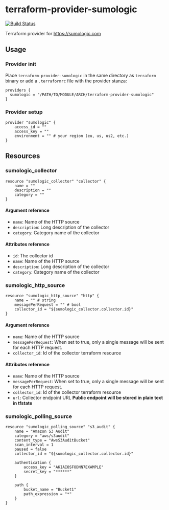 # terraform-provider-sumologic
[![Build Status](https://travis-ci.org/erikvanbrakel/terraform-provider-sumologic.svg?branch=master)](https://travis-ci.org/erikvanbrakel/terraform-provider-sumologic)

Terraform provider for https://sumologic.com

## Usage

### Provider init

Place `terraform-provider-sumologic` in the same directory as `terraform` binary or add a `.terraformrc` file with the provider stanza:

```
providers {
  sumologic = "/PATH/TO/MODULE/ARCH/terraform-provider-sumologic"
}
```

### Provider setup

```
provider "sumologic" {
    access_id = ""
    access_key = ""
    environment = "" # your region (eu, us, us2, etc.)
}
```

## Resources

### sumologic\_collector

```
resource "sumologic_collector" "collector" {
    name = ""
    description = ""
    category = ""
}
```

#### Argument reference

- `name`: Name of the HTTP source
- `description`: Long description of the collector
- `category`: Category name of the collector

#### Attributes reference

- `id`: The collector id
- `name`: Name of the HTTP source
- `description`: Long description of the collector
- `category`: Category name of the collector

### sumologic\_http\_source

```
resource "sumologic_http_source" "http" {
    name = "" # string
    messagePerRequest = "" # bool
    collector_id = "${sumologic_collector.collector.id}"
}
```

#### Argument reference

- `name`: Name of the HTTP source
- `messagePerRequest`: When set to true, only a single message will be sent for each HTTP request.
- `collector_id`: Id of the collector terraform resource

#### Attributes reference

- `name`: Name of the HTTP source
- `messagePerRequest`: When set to true, only a single message will be sent for each HTTP request.
- `collector_id`: Id of the collector terraform resource
- `url`: Collector endpoint URL **Public endpoint will be stored in plain text in tfstate**

### sumologic\_polling\_source

```
resource "sumologic_polling_source" "s3_audit" {
    name = "Amazon S3 Audit"
    category = "aws/s3audit"
    content_type = "AwsS3AuditBucket"
    scan_interval = 1
    paused = false
    collector_id = "${sumologic_collector.collector.id}"

    authentication {
        access_key = "AKIAIOSFODNN7EXAMPLE"
        secret_key = "******"
    }

    path {
        bucket_name = "Bucket1"
        path_expression = "*"
    }
}
```
